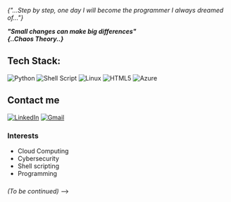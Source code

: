 
_{"...Step by step, one day I will become the programmer I always dreamed of..."}_ <br />

_**"Small changes can make big differences"**_ <br />
                                  _**{..Chaos Theory..}**_ 


## Tech Stack:

![Python](https://img.shields.io/badge/python-3670A0?style=for-the-badge&logo=python&logoColor=ffdd54) 
![Shell Script](https://img.shields.io/badge/shell_script-%23121011.svg?style=for-the-badge&logo=gnu-bash&logoColor=white)
![Linux](https://img.shields.io/badge/Linux-FCC624?style=for-the-badge&logo=linux&logoColor=black) 
![HTML5](https://img.shields.io/badge/html5-%23E34F26.svg?style=for-the-badge&logo=html5&logoColor=white) 
![Azure](https://img.shields.io/badge/azure-%230072C6.svg?style=for-the-badge&logo=azure-devops&logoColor=white) 

## Contact me

[![LinkedIn](https://img.shields.io/badge/connect-%230077B5.svg?&style=for-the-badge&logo=linkedin)](www.linkedin.com/in/tiziana-orlando/)
[![Gmail](https://img.shields.io/badge/Gmail-D14836?style=for-the-badge&logo=gmail&logoColor=white)](tizianaorlando87@gmail.com)

### Interests 

 * Cloud Computing <br />
 * Cybersecurity <br />
 * Shell scripting <br />
 * Programming <br />

###
_(To be continued)_ --> 
